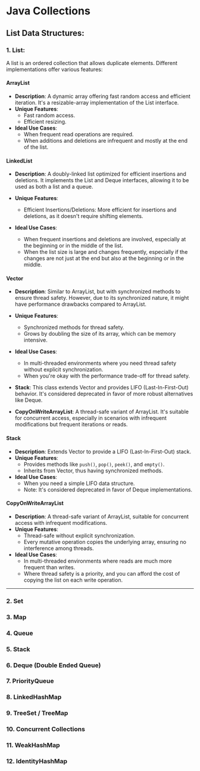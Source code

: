 # Java Collections

## List Data Structures:

### 1. List:

A list is an ordered collection that allows duplicate elements. Different implementations offer various features:

#### ArrayList
- **Description**: A dynamic array offering fast random access and efficient iteration. It's a resizable-array implementation of the List interface.
- **Unique Features**:
  - Fast random access.
  - Efficient resizing.
- **Ideal Use Cases**:
  - When frequent read operations are required.
  - When additions and deletions are infrequent and mostly at the end of the list.

  
#### LinkedList
- **Description**: A doubly-linked list optimized for efficient insertions and deletions. It implements the List and Deque interfaces, allowing it to be used as both a list and a queue.
- **Unique Features**:
  - Efficient Insertions/Deletions: More efficient for insertions and deletions, as it doesn't require shifting elements.

- **Ideal Use Cases**:
  - When frequent insertions and deletions are involved, especially at the beginning or in the middle of the list.
  - When the list size is large and changes frequently, especially if the changes are not just at the end but also at the beginning or in the middle.

#### Vector
- **Description**: Similar to ArrayList, but with synchronized methods to ensure thread safety. However, due to its synchronized nature, it might have performance drawbacks compared to ArrayList.
- **Unique Features**:
  - Synchronized methods for thread safety.
  - Grows by doubling the size of its array, which can be memory intensive.
- **Ideal Use Cases**:
  - In multi-threaded environments where you need thread safety without explicit synchronization.
  - When you're okay with the performance trade-off for thread safety.
- **Stack**: This class extends Vector and provides LIFO (Last-In-First-Out) behavior. It's considered deprecated in favor of more robust alternatives like Deque.

- **CopyOnWriteArrayList**: A thread-safe variant of ArrayList. It's suitable for concurrent access, especially in scenarios with infrequent modifications but frequent iterations or reads.

#### Stack
- **Description**: Extends Vector to provide a LIFO (Last-In-First-Out) stack.
- **Unique Features**:
  - Provides methods like `push()`, `pop()`, `peek()`, and `empty()`.
  - Inherits from Vector, thus having synchronized methods.
- **Ideal Use Cases**:
  - When you need a simple LIFO data structure.
  - Note: It's considered deprecated in favor of Deque implementations.

#### CopyOnWriteArrayList
- **Description**: A thread-safe variant of ArrayList, suitable for concurrent access with infrequent modifications.
- **Unique Features**:
  - Thread-safe without explicit synchronization.
  - Every mutative operation copies the underlying array, ensuring no interference among threads.
- **Ideal Use Cases**:
  - In multi-threaded environments where reads are much more frequent than writes.
  - Where thread safety is a priority, and you can afford the cost of copying the list on each write operation.

  
---

### 2. Set

[//]: # (   HashSet)

[//]: # (   LinkedHashSet)

[//]: # (   TreeSet)

[//]: # (   EnumSet)

[//]: # (   ConcurrentSkipListSet)

### 3. Map

[//]: # (   HashMap)

[//]: # (   LinkedHashMap)

[//]: # (   TreeMap)

[//]: # (   Hashtable)

[//]: # (   EnumMap)

[//]: # (   ConcurrentHashMap)

[//]: # (   WeakHashMap)

[//]: # (   IdentityHashMap)

### 4. Queue

[//]: # (   LinkedList &#40;also a List&#41;)

[//]: # (   PriorityQueue)

[//]: # (   ArrayDeque &#40;also a Deque&#41;)

[//]: # (   ConcurrentLinkedQueue)

[//]: # (   LinkedBlockingQueue)

[//]: # (   PriorityBlockingQueue)

### 5. Stack

[//]: # (   Stack &#40;though it’s recommended to use Deque instead&#41;)

[//]: # (   ArrayDeque &#40;recommended as a stack replacement&#41;)

### 6. Deque (Double Ended Queue)

[//]: # (   ArrayDeque)

[//]: # (   LinkedList)

[//]: # (   LinkedBlockingDeque)

[//]: # (   ConcurrentLinkedDeque)

### 7. PriorityQueue

[//]: # (   PriorityQueue)

[//]: # (   PriorityBlockingQueue)

### 8. LinkedHashMap

[//]: # (LinkedHashMap)

### 9. TreeSet / TreeMap

[//]: # (   TreeSet)

[//]: # (   TreeMap)

### 10. Concurrent Collections

[//]: # (    ConcurrentHashMap)

[//]: # (    ConcurrentLinkedQueue)

[//]: # (    ConcurrentLinkedDeque)

[//]: # (    ConcurrentSkipListSet)

[//]: # (    ConcurrentSkipListMap)

[//]: # (    CopyOnWriteArrayList)

[//]: # (    CopyOnWriteArraySet)

### 11. WeakHashMap

[//]: # (    WeakHashMap)

### 12. IdentityHashMap

[//]: # (    IdentityHashMap)